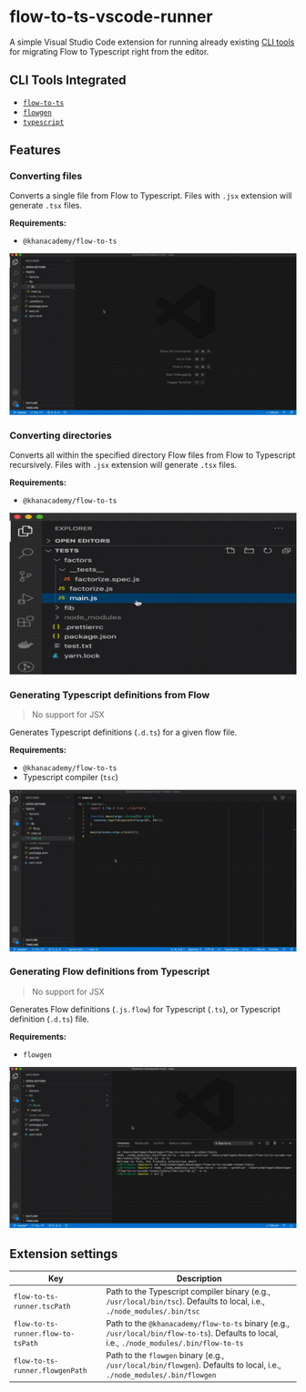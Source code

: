 # flow-to-ts-vscode-runner

A simple Visual Studio Code extension for running already existing [CLI tools](#cli-tools-integrated) for migrating Flow to Typescript right from the editor.

## CLI Tools Integrated

- [`flow-to-ts`](https://www.npmjs.com/package/@khanacademy/flow-to-ts)
- [`flowgen`](https://www.npmjs.com/package/flowgen)
- [`typescript`](https://www.npmjs.com/package/typescript)

## Features

### Converting files

Converts a single file from Flow to Typescript. Files with `.jsx` extension will generate `.tsx` files.

**Requirements:**

- `@khanacademy/flow-to-ts`

![Convert Flow file to Typescript](public/convert-file.gif)

### Converting directories

Converts all within the specified directory Flow files from Flow to Typescript recursively. Files with `.jsx` extension will generate `.tsx` files.

**Requirements:**

- `@khanacademy/flow-to-ts`

![Convert Directory file to Typescript](public/convert-directory.gif)

### Generating Typescript definitions from Flow

> No support for JSX

Generates Typescript definitions (`.d.ts`) for a given flow file. 

**Requirements:**

- `@khanacademy/flow-to-ts`
- Typescript compiler (`tsc`)

![Generate Typescript definitions from Flow](public/generate-dts.gif)

### Generating Flow definitions from Typescript

> No support for JSX

Generates Flow definitions (`.js.flow`) for Typescript (`.ts`), or Typescript definition (`.d.ts`) file.

**Requirements:**

- `flowgen`

![Generate Flow definitions from Typescript](public/generate-flow-defs.gif)

## Extension settings

| Key | Description |
|---- | ---------- |
| `flow-to-ts-runner.tscPath` | Path to the Typescript compiler binary (e.g., `/usr/local/bin/tsc`). Defaults to local, i.e., `./node_modules/.bin/tsc` |
| `flow-to-ts-runner.flow-to-tsPath` | Path to the `@khanacademy/flow-to-ts` binary (e.g., `/usr/local/bin/flow-to-ts`). Defaults to local, i.e., `./node_modules/.bin/flow-to-ts` |
| `flow-to-ts-runner.flowgenPath` | Path to the `flowgen` binary (e.g., `/usr/local/bin/flowgen`). Defaults to local, i.e., `./node_modules/.bin/flowgen` |
